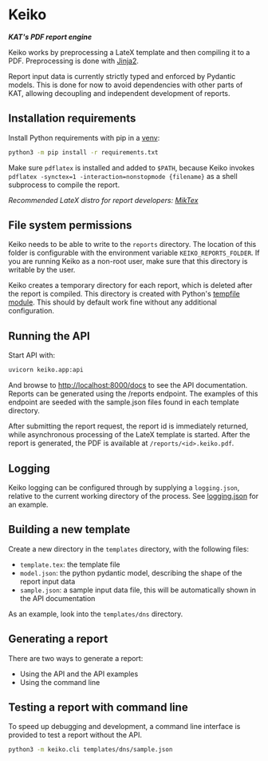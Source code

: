 # Keiko
***KAT's PDF report engine***

Keiko works by preprocessing a LateX template and then compiling it to a PDF. Preprocessing is done with
[Jinja2](https://jinja.palletsprojects.com/en/3.1.x/).

Report input data is currently strictly typed and enforced by Pydantic models. This is done for now to avoid
dependencies with other parts of KAT, allowing decoupling and independent development of reports.

## Installation requirements
Install Python requirements with pip in a [venv](https://docs.python.org/3/library/venv.html):
```bash
python3 -m pip install -r requirements.txt
```

Make sure `pdflatex` is installed and added to `$PATH`, because Keiko invokes
`pdflatex -synctex=1 -interaction=nonstopmode {filename}` as a shell subprocess to compile the report.

_Recommended LateX distro for report developers: [MikTex](https://docs.miktex.org/manual/installing.html)_

## File system permissions
Keiko needs to be able to write to the `reports` directory. The location of this folder is configurable with the
environment variable `KEIKO_REPORTS_FOLDER`. If you are running Keiko as a non-root user, make sure that this directory
is writable by the user.

Keiko creates a temporary directory for each report, which is deleted after the report is compiled. This directory is
created with Python's [tempfile module](https://docs.python.org/3/library/tempfile.html). This should by default work
fine without any additional configuration.

## Running the API
Start API with:
```bash
uvicorn keiko.app:api
```

And browse to [http://localhost:8000/docs](http://localhost:8000/docs) to see the API documentation. Reports can be
generated using the /reports endpoint. The examples of this endpoint are seeded with the sample.json files found in each
template directory.

After submitting the report request, the report id is immediately returned, while asynchronous processing of the LateX
template is started. After the report is generated, the PDF is available at `/reports/<id>.keiko.pdf`.

## Logging
Keiko logging can be configured through by supplying a `logging.json`, relative to the current working directory of the
process. See [logging.json](logging.json) for an example.

## Building a new template
Create a new directory in the `templates` directory, with the following files:
- `template.tex`: the template file
- `model.json`: the python pydantic model, describing the shape of the report input data
- `sample.json`: a sample input data file, this will be automatically shown in the API documentation

As an example, look into the `templates/dns` directory.

## Generating a report
There are two ways to generate a report:
- Using the API and the API examples
- Using the command line

## Testing a report with command line
To speed up debugging and development, a command line interface is provided to test a report without the API.
```bash
python3 -m keiko.cli templates/dns/sample.json
```
